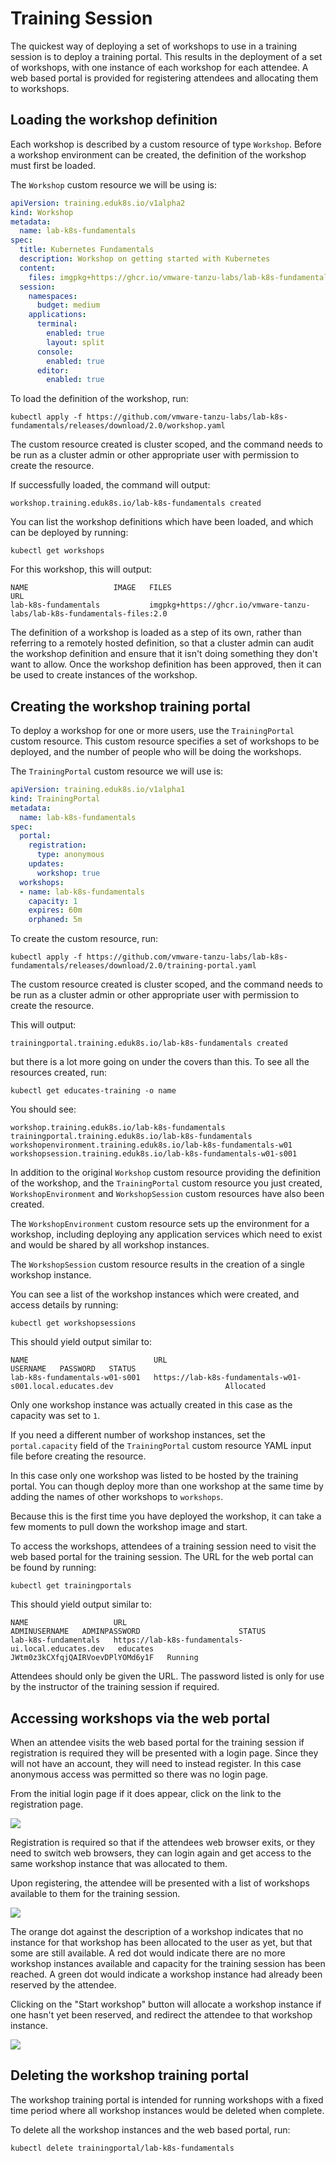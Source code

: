 Training Session
================

The quickest way of deploying a set of workshops to use in a training session is to deploy a training portal. This results in the deployment of a set of workshops, with one instance of each workshop for each attendee. A web based portal is provided for registering attendees and allocating them to workshops.

Loading the workshop definition
-------------------------------

Each workshop is described by a custom resource of type ``Workshop``. Before a workshop environment can be created, the definition of the workshop must first be loaded.

The ``Workshop`` custom resource we will be using is:

```yaml
apiVersion: training.eduk8s.io/v1alpha2
kind: Workshop
metadata:
  name: lab-k8s-fundamentals
spec:
  title: Kubernetes Fundamentals
  description: Workshop on getting started with Kubernetes
  content:
    files: imgpkg+https://ghcr.io/vmware-tanzu-labs/lab-k8s-fundamentals-image-files:2.0
  session:
    namespaces:
      budget: medium
    applications:
      terminal:
        enabled: true
        layout: split
      console:
        enabled: true
      editor:
        enabled: true
```

To load the definition of the workshop, run:

```
kubectl apply -f https://github.com/vmware-tanzu-labs/lab-k8s-fundamentals/releases/download/2.0/workshop.yaml
```

The custom resource created is cluster scoped, and the command needs to be run as a cluster admin or other appropriate user with permission to create the resource.

If successfully loaded, the command will output:

```
workshop.training.eduk8s.io/lab-k8s-fundamentals created
```

You can list the workshop definitions which have been loaded, and which can be deployed by running:

```
kubectl get workshops
```

For this workshop, this will output:

```
NAME                   IMAGE   FILES                                                                     URL
lab-k8s-fundamentals           imgpkg+https://ghcr.io/vmware-tanzu-labs/lab-k8s-fundamentals-files:2.0   
```

The definition of a workshop is loaded as a step of its own, rather than referring to a remotely hosted definition, so that a cluster admin can audit the workshop definition and ensure that it isn't doing something they don't want to allow. Once the workshop definition has been approved, then it can be used to create instances of the workshop.

Creating the workshop training portal
-------------------------------------

To deploy a workshop for one or more users, use the ``TrainingPortal`` custom resource. This custom resource specifies a set of workshops to be deployed, and the number of people who will be doing the workshops.

The ``TrainingPortal`` custom resource we will use is:

```yaml
apiVersion: training.eduk8s.io/v1alpha1
kind: TrainingPortal
metadata:
  name: lab-k8s-fundamentals
spec:
  portal:
    registration:
      type: anonymous
    updates:
      workshop: true
  workshops:
  - name: lab-k8s-fundamentals
    capacity: 1
    expires: 60m
    orphaned: 5m
```

To  create the custom resource, run:

```
kubectl apply -f https://github.com/vmware-tanzu-labs/lab-k8s-fundamentals/releases/download/2.0/training-portal.yaml
```

The custom resource created is cluster scoped, and the command needs to be run as a cluster admin or other appropriate user with permission to create the resource.

This will output:

```
trainingportal.training.eduk8s.io/lab-k8s-fundamentals created
```

but there is a lot more going on under the covers than this. To see all the resources created, run:

```
kubectl get educates-training -o name
```

You should see:

```
workshop.training.eduk8s.io/lab-k8s-fundamentals
trainingportal.training.eduk8s.io/lab-k8s-fundamentals
workshopenvironment.training.eduk8s.io/lab-k8s-fundamentals-w01
workshopsession.training.eduk8s.io/lab-k8s-fundamentals-w01-s001
```

In addition to the original ``Workshop`` custom resource providing the definition of the workshop, and the ``TrainingPortal`` custom resource you just created, ``WorkshopEnvironment`` and ``WorkshopSession`` custom resources have also been created.

The ``WorkshopEnvironment`` custom resource sets up the environment for a workshop, including deploying any application services which need to exist and would be shared by all workshop instances.

The ``WorkshopSession`` custom resource results in the creation of a single workshop instance.

You can see a list of the workshop instances which were created, and access details by running:

```
kubectl get workshopsessions
```

This should yield output similar to:

```
NAME                            URL                                                        USERNAME   PASSWORD   STATUS
lab-k8s-fundamentals-w01-s001   https://lab-k8s-fundamentals-w01-s001.local.educates.dev                         Allocated
```

Only one workshop instance was actually created in this case as the capacity was set to `1`.

If you need a different number of workshop instances, set the ``portal.capacity`` field of the ``TrainingPortal`` custom resource YAML input file before creating the resource.

In this case only one workshop was listed to be hosted by the training portal. You can though deploy more than one workshop at the same time by adding the names of other workshops to ``workshops``.

Because this is the first time you have deployed the workshop, it can take a few moments to pull down the workshop image and start.

To access the workshops, attendees of a training session need to visit the web based portal for the training session. The URL for the web portal can be found by running:

```
kubectl get trainingportals
```

This should yield output similar to:

```
NAME                   URL                                                  ADMINUSERNAME   ADMINPASSWORD                      STATUS
lab-k8s-fundamentals   https://lab-k8s-fundamentals-ui.local.educates.dev   educates        JWtm0z3kCXfqjQAIRVoevDPlYOMd6y1F   Running
```

Attendees should only be given the URL. The password listed is only for use by the instructor of the training session if required.

Accessing workshops via the web portal
--------------------------------------

When an attendee visits the web based portal for the training session if registration is required they will be presented with a login page. Since they will not have an account, they will need to instead register. In this case anonymous access was permitted so there was no login page.

From the initial login page if it does appear, click on the link to the registration page.

![](portal-registration.png)

Registration is required so that if the attendees web browser exits, or they need to switch web browsers, they can login again and get access to the same workshop instance that was allocated to them.

Upon registering, the attendee will be presented with a list of workshops available to them for the training session.

![](portal-catalog.png)

The orange dot against the description of a workshop indicates that no instance for that workshop has been allocated to the user as yet, but that some are still available. A red dot would indicate there are no more workshop instances available and capacity for the training session has been reached. A green dot would indicate a workshop instance had already been reserved by the attendee.

Clicking on the "Start workshop" button will allocate a workshop instance if one hasn't yet been reserved, and redirect the attendee to that workshop instance.

![](../project-details/dashboard-terminal.png)

Deleting the workshop training portal
-------------------------------------

The workshop training portal is intended for running workshops with a fixed time period where all workshop instances would be deleted when complete.

To delete all the workshop instances and the web based portal, run:

```
kubectl delete trainingportal/lab-k8s-fundamentals
```
